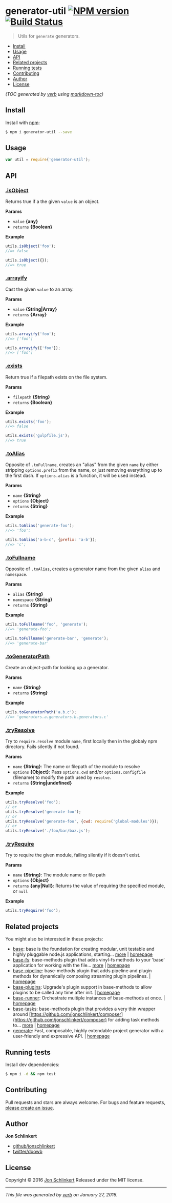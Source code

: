 # generator-util [![NPM version](https://img.shields.io/npm/v/generator-util.svg)](https://www.npmjs.com/package/generator-util) [![Build Status](https://img.shields.io/travis/jonschlinkert/generator-util.svg)](https://travis-ci.org/jonschlinkert/generator-util)

> Utils for `generate` generators.

- [Install](#install)
- [Usage](#usage)
- [API](#api)
- [Related projects](#related-projects)
- [Running tests](#running-tests)
- [Contributing](#contributing)
- [Author](#author)
- [License](#license)

_(TOC generated by [verb](https://github.com/verbose/verb) using [markdown-toc](https://github.com/jonschlinkert/markdown-toc))_

## Install

Install with [npm](https://www.npmjs.com/):

```sh
$ npm i generator-util --save
```

## Usage

```js
var util = require('generator-util');
```

## API

### [.isObject](index.js#L52)

Returns true if a the given `value` is an object.

**Params**

* `value` **{any}**
* `returns` **{Boolean}**

**Example**

```js
utils.isObject('foo');
//=> false

utils.isObject({});
//=> true
```

### [.arrayify](index.js#L71)

Cast the given `value` to an array.

**Params**

* `value` **{String|Array}**
* `returns` **{Array}**

**Example**

```js
utils.arrayify('foo');
//=> ['foo']

utils.arrayify(['foo']);
//=> ['foo']
```

### [.exists](index.js#L90)

Return true if a filepath exists on the file system.

**Params**

* `filepath` **{String}**
* `returns` **{Boolean}**

**Example**

```js
utils.exists('foo');
//=> false

utils.exists('gulpfile.js');
//=> true
```

### [.toAlias](index.js#L114)

Opposite of `.toFullname`, creates an "alias" from the given `name` by either stripping `options.prefix` from the name, or just removing everything up to the first dash. If `options.alias` is a function, it will be used instead.

**Params**

* `name` **{String}**
* `options` **{Object}**
* `returns` **{String}**

**Example**

```js
utils.toAlias('generate-foo');
//=> 'foo';

utils.toAlias('a-b-c', {prefix: 'a-b'});
//=> 'c';
```

### [.toFullname](index.js#L144)

Opposite of `.toAlias`, creates a generator name from the given `alias` and `namespace`.

**Params**

* `alias` **{String}**
* `namespace` **{String}**
* `returns` **{String}**

**Example**

```js
utils.toFullname('foo', 'generate');
//=> 'generate-foo';

utils.toFullname('generate-bar', 'generate');
//=> 'generate-bar'
```

### [.toGeneratorPath](index.js#L164)

Create an object-path for looking up a generator.

**Params**

* `name` **{String}**
* `returns` **{String}**

**Example**

```js
utils.toGeneratorPath('a.b.c');
//=> 'generators.a.generators.b.generators.c'
```

### [.tryResolve](index.js#L197)

Try to `require.resolve` module `name`, first locally then in the globaly npm directory. Fails silently if not found.

**Params**

* `name` **{String}**: The name or filepath of the module to resolve
* `options` **{Object}**: Pass `options.cwd` and/or `options.configfile` (filename) to modify the path used by `resolve`.
* `returns` **{String|undefined}**

**Example**

```js
utils.tryResolve('foo');
// or
utils.tryResolve('generate-foo');
// or
utils.tryResolve('generate-foo', {cwd: require('global-modules')});
// or
utils.tryResolve('./foo/bar/baz.js');
```

### [.tryRequire](index.js#L246)

Try to require the given module, failing silently if it doesn't exist.

**Params**

* `name` **{String}**: The module name or file path
* `options` **{Object}**
* `returns` **{any|Null}**: Returns the value of requiring the specified module, or `null`

**Example**

```js
utils.tryRequire('foo');
```

## Related projects

You might also be interested in these projects:

* [base](https://www.npmjs.com/package/base): base is the foundation for creating modular, unit testable and highly pluggable node.js applications, starting… [more](https://www.npmjs.com/package/base) | [homepage](https://github.com/node-base/base)
* [base-fs](https://www.npmjs.com/package/base-fs): base-methods plugin that adds vinyl-fs methods to your 'base' application for working with the file… [more](https://www.npmjs.com/package/base-fs) | [homepage](https://github.com/jonschlinkert/base-fs)
* [base-pipeline](https://www.npmjs.com/package/base-pipeline): base-methods plugin that adds pipeline and plugin methods for dynamically composing streaming plugin pipelines. | [homepage](https://github.com/jonschlinkert/base-pipeline)
* [base-plugins](https://www.npmjs.com/package/base-plugins): Upgrade's plugin support in base-methods to allow plugins to be called any time after init. | [homepage](https://github.com/jonschlinkert/base-plugins)
* [base-runner](https://www.npmjs.com/package/base-runner): Orchestrate multiple instances of base-methods at once. | [homepage](https://github.com/jonschlinkert/base-runner)
* [base-tasks](https://www.npmjs.com/package/base-tasks): base-methods plugin that provides a very thin wrapper around [https://github.com/jonschlinkert/composer](https://github.com/jonschlinkert/composer) for adding task methods to… [more](https://www.npmjs.com/package/base-tasks) | [homepage](https://github.com/jonschlinkert/base-tasks)
* [generate](https://www.npmjs.com/package/generate): Fast, composable, highly extendable project generator with a user-friendly and expressive API. | [homepage](https://github.com/generate/generate)

## Running tests

Install dev dependencies:

```sh
$ npm i -d && npm test
```

## Contributing

Pull requests and stars are always welcome. For bugs and feature requests, [please create an issue](https://github.com/jonschlinkert/generator-util/issues/new).

## Author

**Jon Schlinkert**

* [github/jonschlinkert](https://github.com/jonschlinkert)
* [twitter/doowb](http://twitter.com/doowb)

## License

Copyright © 2016 [Jon Schlinkert](https://github.com/jonschlinkert)
Released under the MIT license.

***

_This file was generated by [verb](https://github.com/verbose/verb) on January 27, 2016._